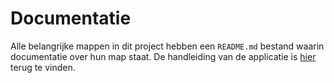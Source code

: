 # Documentatie
Alle belangrijke mappen in dit project hebben een `README.md` bestand waarin documentatie over hun map staat.
De handleiding van de applicatie is [hier](manual/manual_home.md) terug te vinden.
